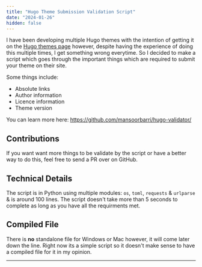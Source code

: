 ```yaml
---
title: "Hugo Theme Submission Validation Script"
date: "2024-01-26"
hidden: false
---
```


I have been developing multiple Hugo themes with the intention of getting it on the [Hugo themes page](https://themes.gohugo.io) however, despite having the experience of doing this multiple times, I get something wrong everytime. So I decided to make a script which goes through the important things which are required to submit your theme on their site. 

Some things include: 
- Absolute links 
- Author information 
- Licence information 
- Theme version

You can learn more here: https://github.com/mansoorbarri/hugo-validator/

## Contributions
If you want want more things to be validate by the script or have a better way to do this, feel free to send a PR over on GitHub. 

## Technical Details 
The script is in Python using multiple modules: `os`, `toml`, `requests` & `urlparse` & is around 100 lines. The script doesn't take more than 5 seconds to complete as long as you have all the requirments met. 

## Compiled File 
There is **no** standalone file for Windows or Mac however, it will come later down the line. Right now its a simple script so it doesn't make sense to have a compiled file for it in my opinion. 

---